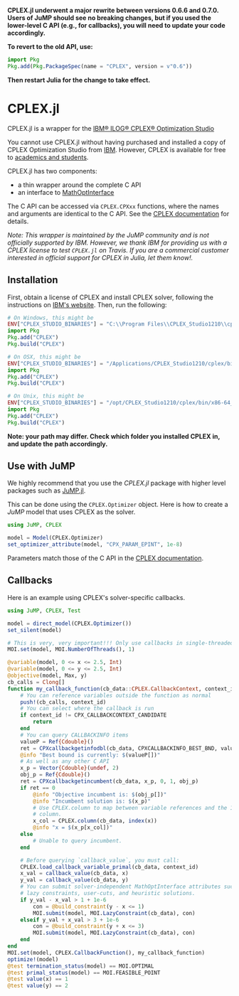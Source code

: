 **CPLEX.jl underwent a major rewrite between versions 0.6.6 and 0.7.0. Users of
JuMP should see no breaking changes, but if you used the lower-level C API
(e.g., for callbacks), you will need to update your code accordingly.**

**To revert to the old API, use:**
```julia
import Pkg
Pkg.add(Pkg.PackageSpec(name = "CPLEX", version = v"0.6"))
```
**Then restart Julia for the change to take effect.**

# CPLEX.jl

CPLEX.jl is a wrapper for the [IBM® ILOG® CPLEX® Optimization
Studio](https://www.ibm.com/products/ilog-cplex-optimization-studio)

You cannot use CPLEX.jl without having purchased and installed a copy of CPLEX
Optimization Studio from [IBM](http://www.ibm.com/). However, CPLEX is
available for free to [academics and students](http://ibm.biz/Bdzvqw).

CPLEX.jl has two components:
 - a thin wrapper around the complete C API
 - an interface to [MathOptInterface](https://github.com/jump-dev/MathOptInterface.jl)

The C API can be accessed via `CPLEX.CPXxx` functions, where the names and
arguments are identical to the C API. See the [CPLEX documentation](https://www.gurobi.com/documentation/9.0/refman/c_api_details.html)
for details.

*Note: This wrapper is maintained by the JuMP community and is not
officially supported by IBM. However, we thank IBM for providing us with a
CPLEX license to test `CPLEX.jl` on Travis. If you are a commercial customer
interested in official support for CPLEX in Julia, let them know!.*

## Installation

First, obtain a license of CPLEX and install CPLEX solver, following the
instructions on [IBM's website](http://www.gurobi.com). Then, run the
following:

```julia
# On Windows, this might be
ENV["CPLEX_STUDIO_BINARIES"] = "C:\\Program Files\\CPLEX_Studio1210\\cplex\\bin\\x86-64_win\\"
import Pkg
Pkg.add("CPLEX")
Pkg.build("CPLEX")

# On OSX, this might be
ENV["CPLEX_STUDIO_BINARIES"] = "/Applications/CPLEX_Studio1210/cplex/bin/x86-64_osx/"
import Pkg
Pkg.add("CPLEX")
Pkg.build("CPLEX")

# On Unix, this might be
ENV["CPLEX_STUDIO_BINARIES"] = "/opt/CPLEX_Studio1210/cplex/bin/x86-64_linux/"
import Pkg
Pkg.add("CPLEX")
Pkg.build("CPLEX")
```

**Note: your path may differ. Check which folder you installed CPLEX in, and
update the path accordingly.**

## Use with JuMP

We highly recommend that you use the *CPLEX.jl* package with higher level
packages such as [JuMP.jl](https://github.com/jump-dev/JuMP.jl).

This can be done using the ``CPLEX.Optimizer`` object. Here is how to create a
*JuMP* model that uses CPLEX as the solver.
```julia
using JuMP, CPLEX

model = Model(CPLEX.Optimizer)
set_optimizer_attribute(model, "CPX_PARAM_EPINT", 1e-8)
```

Parameters match those of the C API in the [CPLEX documentation](https://www.ibm.com/support/knowledgecenter/SSSA5P_12.10.0/ilog.odms.cplex.help/CPLEX/Parameters/topics/introListAlpha.html).

## Callbacks

Here is an example using CPLEX's solver-specific callbacks.

```julia
using JuMP, CPLEX, Test

model = direct_model(CPLEX.Optimizer())
set_silent(model)

# This is very, very important!!! Only use callbacks in single-threaded mode.
MOI.set(model, MOI.NumberOfThreads(), 1)

@variable(model, 0 <= x <= 2.5, Int)
@variable(model, 0 <= y <= 2.5, Int)
@objective(model, Max, y)
cb_calls = Clong[]
function my_callback_function(cb_data::CPLEX.CallbackContext, context_id::Clong)
    # You can reference variables outside the function as normal
    push!(cb_calls, context_id)
    # You can select where the callback is run
    if context_id != CPX_CALLBACKCONTEXT_CANDIDATE
        return
    end
    # You can query CALLBACKINFO items
    valueP = Ref{Cdouble}()
    ret = CPXcallbackgetinfodbl(cb_data, CPXCALLBACKINFO_BEST_BND, valueP)
    @info "Best bound is currently: $(valueP[])"
    # As well as any other C API
    x_p = Vector{Cdouble}(undef, 2)
    obj_p = Ref{Cdouble}()
    ret = CPXcallbackgetincumbent(cb_data, x_p, 0, 1, obj_p)
    if ret == 0
        @info "Objective incumbent is: $(obj_p[])"
        @info "Incumbent solution is: $(x_p)"
        # Use CPLEX.column to map between variable references and the 1-based
        # column.
        x_col = CPLEX.column(cb_data, index(x))
        @info "x = $(x_p[x_col])"
    else
        # Unable to query incumbent.
    end

    # Before querying `callback_value`, you must call:
    CPLEX.load_callback_variable_primal(cb_data, context_id)
    x_val = callback_value(cb_data, x)
    y_val = callback_value(cb_data, y)
    # You can submit solver-independent MathOptInterface attributes such as
    # lazy constraints, user-cuts, and heuristic solutions.
    if y_val - x_val > 1 + 1e-6
        con = @build_constraint(y - x <= 1)
        MOI.submit(model, MOI.LazyConstraint(cb_data), con)
    elseif y_val + x_val > 3 + 1e-6
        con = @build_constraint(y + x <= 3)
        MOI.submit(model, MOI.LazyConstraint(cb_data), con)
    end
end
MOI.set(model, CPLEX.CallbackFunction(), my_callback_function)
optimize!(model)
@test termination_status(model) == MOI.OPTIMAL
@test primal_status(model) == MOI.FEASIBLE_POINT
@test value(x) == 1
@test value(y) == 2
```
